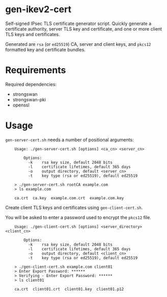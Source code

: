 # gen-ikev2-cert

Self-signed IPsec TLS certificate generator script. Quickly generate a certificate authority, server TLS key and certificate, and one or more client TLS keys and certificates.

Generated are `rsa` (or `ed25519`) CA, server and client keys, and `pkcs12` formatted key and certificate bundles.

# Requirements

Required dependencies:

- strongswan
- strongswan-pki
- openssl

# Usage

`gen-server-cert.sh` needs a number of positional arguments:

```
    Usage: ./gen-server-cert.sh [options] <ca_cn> <server_cn>

        Options:
          -k    rsa key size, default 2048 bits
          -l    certificate lifetimes, default 365 days
          -o    output directory, default <server_cn>
          -t    key type (rsa or ed25519), default ed25519

    > ./gen-server-cert.sh rootCA example.com
    > ls example.com

    ca.crt  ca.key  example.com.crt  example.com.key
```

Create client TLS keys and certificates using `gen-client-cert.sh`.

You will be asked to enter a password used to encrypt the `pkcs12` file.

```
    Usage: ./gen-client-cert.sh [options] <server_directory> <client_cn>

        Options:
          -k    rsa key size, default 2048 bits
          -l    certificate lifetimes, default 365 days
          -o    output directory, default <client_cn>
          -t    key type (rsa or ed25519), default ed25519

    > ./gen-client-cert.sh example.com client01
    > Enter Export Password: ******
    > Verifying - Enter Export Password: ******
    > ls client01

    ca.crt  client01.crt  client01.key  client01.p12
```